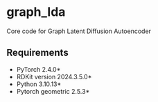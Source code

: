 # graph_lda
Core code for Graph Latent Diffusion Autoencoder

## Requirements
- PyTorch 2.4.0*  
- RDKit version 2024.3.5.0*
- Python 3.10.13*  
- Pytorch geometric 2.5.3*
